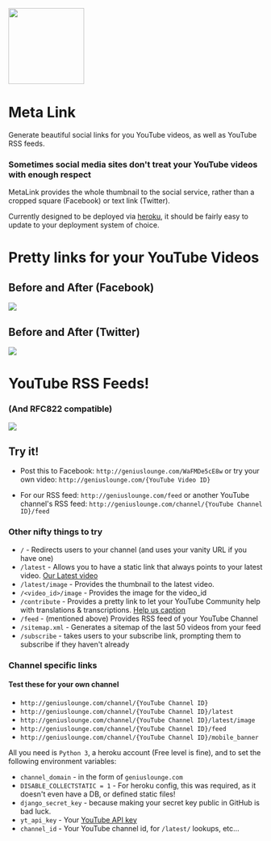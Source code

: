 <img src="https://s.gravatar.com/avatar/b9d6859916139942340c91db0a503bfc.png?s=300" width=150px> </img>

# Meta Link

Generate beautiful social links for you YouTube videos, as well as YouTube RSS feeds.

### Sometimes social media sites don't treat your YouTube videos with enough respect
MetaLink provides the whole thumbnail to the social service, rather than a cropped square (Facebook) or text link (Twitter).

Currently designed to be deployed via [heroku](http://heroku.com), it should be fairly easy to update to your deployment system of choice.

# Pretty links for your YouTube Videos
## Before and After (Facebook)
![](https://geniuslounge.github.io/metalink/images/facebook.png)


## Before and After (Twitter)
![](https://geniuslounge.github.io/metalink/images/twitter.png)



# YouTube RSS Feeds!
### (And RFC822 compatible)
![](https://geniuslounge.github.io/metalink/images/rss.png)


## Try it!
* Post this to Facebook: `http://geniuslounge.com/WaFMDe5cE8w`
or try your own video: `http://geniuslounge.com/{YouTube Video ID}`

* For our RSS feed: `http://geniuslounge.com/feed`
or another YouTube channel's RSS feed: `http://geniuslounge.com/channel/{YouTube Channel ID}/feed`


### Other nifty things to try

* `/` - Redirects users to your channel (and uses your vanity URL if you have one)
* `/latest`  - Allows you to have a static link that always points to your latest video. [Our Latest video](http://geniuslounge.com/latest)
* `/latest/image` - Provides the thumbnail to the latest video.
* `/<video_id>/image` - Provides the image for the video_id
* `/contribute` - Provides a pretty link to let your YouTube Community help with translations & transcriptions. [Help us caption](http://geniuslounge.com/contribute)
* `/feed` - (mentioned above) Provides RSS feed of your YouTube Channel
* `/sitemap.xml` - Generates a sitemap of the last 50 videos from your feed
* `/subscribe` - takes users to your subscribe link, prompting them to subscribe if they haven't already

### Channel specific links
#### Test these for your own channel
*  `http://geniuslounge.com/channel/{YouTube Channel ID}`
* `http://geniuslounge.com/channel/{YouTube Channel ID}/latest`
* `http://geniuslounge.com/channel/{YouTube Channel ID}/latest/image`
* `http://geniuslounge.com/channel/{YouTube Channel ID}/feed`
* `http://geniuslounge.com/channel/{YouTube Channel ID}/mobile_banner`

All you need is `Python 3`, a heroku account (Free level is fine),  and to set the following environment variables:

* `channel_domain` - in the form of `geniuslounge.com`
* `DISABLE_COLLECTSTATIC = 1` - For heroku config, this was required, as it doesn't even have a DB, or defined static files!
* `django_secret_key` - because making your secret key public in GitHub is bad luck.
* `yt_api_key` - Your [YouTube API key](https://console.cloud.google.com/apis/library/youtube.googleapis.com?q=youtube)
* `channel_id` - Your YouTube channel id, for `/latest/` lookups, etc...
